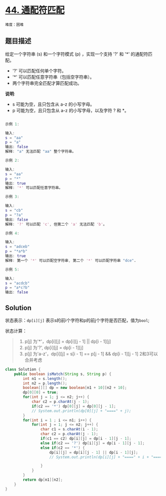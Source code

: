 # [44. 通配符匹配](https://leetcode-cn.com/problems/wildcard-matching/)

`难度：困难`

## 题目描述

给定一个字符串 (s) 和一个字符模式 (p) ，实现一个支持 '?' 和 '*' 的通配符匹配。

- '?' 可以匹配任何单个字符。
- '*' 可以匹配任意字符串（包括空字符串）。
- 两个字符串完全匹配才算匹配成功。

**说明**:

- s 可能为空，且只包含从 a-z 的小写字母。
- p 可能为空，且只包含从 a-z 的小写字母，以及字符 ? 和 *。

```matlab

示例 1:

输入:
s = "aa"
p = "a"
输出: false
解释: "a" 无法匹配 "aa" 整个字符串。

示例 2:

输入:
s = "aa"
p = "*"
输出: true
解释: '*' 可以匹配任意字符串。

示例 3:

输入:
s = "cb"
p = "?a"
输出: false
解释: '?' 可以匹配 'c', 但第二个 'a' 无法匹配 'b'。

示例 4:

输入:
s = "adceb"
p = "*a*b"
输出: true
解释: 第一个 '*' 可以匹配空字符串, 第二个 '*' 可以匹配字符串 "dce".

示例 5:

输入:
s = "acdcb"
p = "a*c?b"
输出: false
```

## Solution

状态表示：`dp[i][j]` 表示s的前i个字符和p的前j个字符是否匹配，值为`bool`;

状态计算：

> 1. p[j] 为'*'，dp[i][j] = dp[i][j - 1] || dp[i - 1][j]
> 2. p[j] 为'?', dp[i][j] = dp[i - 1][j]
> 3. p[j] 为'a-z'，dp[i][j] = s[i - 1] == p[j - 1] && dp[i - 1][j - 1]
> 2和3可以合并考虑

```java
class Solution {
    public boolean isMatch(String s, String p) {
        int n1 = s.length();
        int n2 = p.length();
        boolean[][] dp = new boolean[n1 + 10][n2 + 10];
        dp[0][0] = true;
        for(int j = 1; j <= n2; j++) {
            char c2 = p.charAt(j - 1);
            if(c2 == '*') dp[0][j] = dp[0][j - 1];
            // System.out.println(dp[0][j] + "====" + j);
        }
        for(int i = 1 ; i <= n1; i++) {
            for(int j = 1; j <= n2; j++) {
                char c1 = s.charAt(i - 1);
                char c2 = p.charAt(j - 1);
                if(c1 == c2) dp[i][j] = dp[i - 1][j - 1];
                else if(c2 == '?') dp[i][j] = dp[i - 1][j - 1];
                else if(c2 == '*') {
                    dp[i][j] = dp[i][j - 1] || dp[i - 1][j];
                    // System.out.println(dp[i][j] + "====" + i + "====" + j );

                }
            }
        }
        return dp[n1][n2];
    }
}
```
